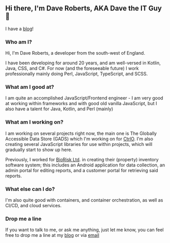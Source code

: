 ## Hi there, I'm Dave Roberts, AKA Dave the IT Guy 👋

I have a [blog](http://davetheitguy.blog)!

### Who am I?

Hi, I'm Dave Roberts, a developer from the south-west of England.

I have been developing for around 20 years, and am well-versed in Kotlin, Java, CSS, and C#. For now (and the foreseeable future) I work professionally mainly doing Perl, JavaScript, TypeScript, and SCSS.

### What am I good at?

I am quite an accomplished JavaScript/Frontend engineer - I am very good at working within frameworks and with good old vanilla JavaScript, but I also have a talent for Java, Kotlin, and Perl (mainly)

### What am I working on?

I am working on several projects right now, the main one is The Globally Accessible Data Store (GADS) which I'm working on for [CtrlO](HTTP://www.ctrlo.com). I'm also creating several JavaScript libraries for use within projects, which will gradually start to show up here.

Previously, I worked for [BioRisk Ltd](HTTP://www.bioriskltd.co.uk). in creating their (property) inventory software system; this includes an Android application for data collection, an admin portal for editing reports, and a customer portal for retrieving said reports.

### What else can I do?

I'm also quite good with containers, and container orchestration, as well as CI/CD, and cloud services.

### Drop me a line

If you want to talk to me, or ask me anything, just let me know, you can feel free to drop me a line at my [blog](https://davetheitguy.blog) or via [email](mailto:dave@davetheitguy.blog)
